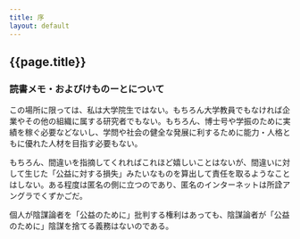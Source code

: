 ```yaml
---
title: 序
layout: default
---
```


## {{page.title}}

### 読書メモ・およびけものーとについて

この場所に限っては、私は大学院生ではない。もちろん大学教員でもなければ企業やその他の組織に属する研究者でもない。もちろん、博士号や学振のために実績を稼ぐ必要などないし、学問や社会の健全な発展に利するために能力・人格ともに優れた人材を目指す必要もない。

もちろん、間違いを指摘してくれればこれほど嬉しいことはないが、間違いに対して生じた「公益に対する損失」みたいなものを算出して責任を取るようなことはしない。ある程度は匿名の側に立つのであり、匿名のインターネットは所詮アングラでくずかごだ。

個人が陰謀論者を「公益のために」批判する権利はあっても、陰謀論者が「公益のために」陰謀を捨てる義務はないのである。
